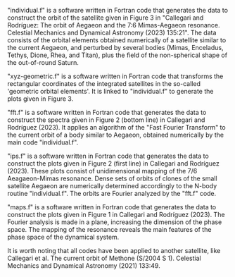 "individual.f"  is a software written in Fortran code that generates the data to construct the orbit of the satellite given in Figure 3 in "Callegari and Rodríguez: The orbit of Aegaeon and the 7:6 Mimas-Aegaeon resonance. Celestial Mechanics and Dynamical Astronomy (2023) 135:21". The data consists of the orbital elements obtained numerically of a satellite similar to the current Aegaeon,  and perturbed by several bodies (Mimas, Enceladus, Tethys, Dione, Rhea, and Titan), plus the field of the non-spherical shape of the out-of-round Saturn. 

"xyz-geometric.f" is a software written in Fortran code that transforms the rectangular coordinates of the integrated satellites in the so-called 'geometric orbital elements'. It is linked to "individual.f" to generate the plots given in Figure 3.

"fft.f"  is a software written in Fortran code that generates the data to construct the spectra given in Figure 2 (bottom line) in Callegari and Rodríguez (2023). It applies an algorithm of the "Fast Fourier Transform" to the current orbit of a body similar to Aegaeon, obtained numerically by the main code "individual.f". 

"ips.f" is a software written in Fortran code that generates the data to construct the plots given in Figure 2 (first line) in Callegari and Rodríguez (2023). These plots consist of unidimensional mapping of the 7/6 Aeagaeon-Mimas resonance. Dense sets of orbits of clones of the small satellite Aegaeon are numerically determined accordingly to the N-body routine "individual.f". The orbits are Fourier analyzed by the "fft.f" code.  

"maps.f" is a software written in Fortran code that generates the data to construct the plots given in Figure 1 in Callegari and Rodríguez (2023). The Fourier analysis is made in a plane, increasing the dimension of the phase space. The mapping of the resonance reveals the main features of the phase space of the dynamical system.

It is worth noting that all codes have been applied to another satellite, like Callegari et al. The current orbit of Methone (S/2004 S 1). Celestial Mechanics and Dynamical Astronomy (2021) 133:49.

